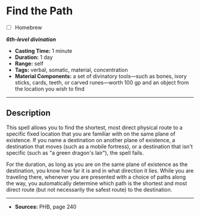 # Find the Path
- [ ] Homebrew

***6th-level divination***
- **Casting Time:** 1 minute
- **Duration:** 1 day
- **Range:** self
- **Tags:** verbal, somatic, material, concentration
- **Material Components:** a set of divinatory tools&mdash;such as bones, ivory sticks, cards, teeth, or carved runes&mdash;worth 100 gp and an object from the location you wish to find

---

## Description
This spell allows you to find the shortest, most direct physical route to a specific fixed location that you are familiar with on the same plane of existence.
If you name a destination on another plane of existence, a destination that moves (such as a mobile fortress), or a destination that isn't specific (such as "a green dragon's lair"), the spell fails.

For the duration, as long as you are on the same plane of existence as the destination, you know how far it is and in what direction it lies.
While you are traveling there, whenever you are presented with a choice of paths along the way, you automatically determine which path is the shortest and most direct route (but not necessarily the safest route) to the destination.

---

- **Sources:** PHB, page 240
